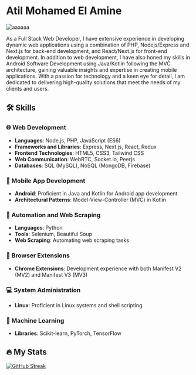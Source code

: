 # Atil Mohamed El Amine
![aaaaaa](https://user-images.githubusercontent.com/86023602/181375619-b9086e1e-46ed-44f1-b23b-b06a42f4a3e1.gif)

As a Full Stack Web Developer, I have extensive experience in developing dynamic web applications using a combination of PHP, Nodejs/Express and Next.js for back-end development, and React/Next.js for front-end development. In addition to web development, I have also honed my skills in Android Software Development using Java/Kotlin following the MVC architecture, gaining valuable insights and expertise in creating mobile applications. With a passion for technology and a keen eye for detail, I am dedicated to delivering high-quality solutions that meet the needs of my clients and users.

## 🛠️ Skills
### 🌐 Web Development
- **Languages**: Node.js, PHP, JavaScript (ES6)
- **Frameworks and Libraries**: Express, Next.js, React, Redux
- **Frontend Technologies**: HTML5, CSS3, Tailwind CSS
- **Web Communication**: WebRTC, Socket.io, Peerjs
- **Databases**: SQL (MySQL), NoSQL (MongoDB, Firebase)

### 📱 Mobile App Development
- **Android**: Proficient in Java and Kotlin for Android app development
- **Architectural Patterns**: Model-View-Controller (MVC) in Kotlin

### 🤖 Automation and Web Scraping
- **Languages**: Python
- **Tools**: Selenium, Beautiful Soup
- **Web Scraping**: Automating web scraping tasks

### 🚀 Browser Extensions
- **Chrome Extensions**: Development experience with both Manifest V2 (MV2) and Manifest V3 (MV3)

### 💻 System Administration
- **Linux**: Proficient in Linux systems and shell scripting

### 🧠 Machine Learning
- **Libraries**: Scikit-learn, PyTorch, TensorFlow

## 🔥 My Stats

[![GitHub Streak](http://github-readme-streak-stats.herokuapp.com?user=atilmohamine&theme=dark&background=000000)](https://git.io/streak-stats)
